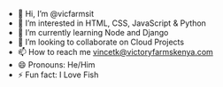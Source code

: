 - 👋 Hi, I’m @vicfarmsit
- 👀 I’m interested in HTML, CSS, JavaScript & Python
- 🌱 I’m currently learning Node and Django
- 💞️ I’m looking to collaborate on Cloud Projects
- 📫 How to reach me vincetk@victoryfarmskenya.com
- 😄 Pronouns: He/Him
- ⚡ Fun fact: I Love Fish

<!---
vicfarmsit/vicfarmsit is a ✨ special ✨ repository because its `README.md` (this file) appears on your GitHub profile.
You can click the Preview link to take a look at your changes.
--->
